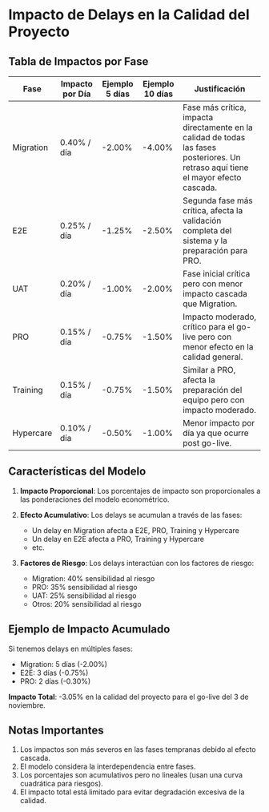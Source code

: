 # Impacto de Delays en la Calidad del Proyecto

## Tabla de Impactos por Fase

| Fase      | Impacto por Día | Ejemplo 5 días | Ejemplo 10 días | Justificación |
|-----------|----------------|----------------|-----------------|---------------|
| Migration | 0.40% / día    | -2.00%         | -4.00%         | Fase más crítica, impacta directamente en la calidad de todas las fases posteriores. Un retraso aquí tiene el mayor efecto cascada. |
| E2E       | 0.25% / día    | -1.25%         | -2.50%         | Segunda fase más crítica, afecta la validación completa del sistema y la preparación para PRO. |
| UAT       | 0.20% / día    | -1.00%         | -2.00%         | Fase inicial crítica pero con menor impacto cascada que Migration. |
| PRO       | 0.15% / día    | -0.75%         | -1.50%         | Impacto moderado, crítico para el go-live pero con menor efecto en la calidad general. |
| Training  | 0.15% / día    | -0.75%         | -1.50%         | Similar a PRO, afecta la preparación del equipo pero con impacto moderado. |
| Hypercare | 0.10% / día    | -0.50%         | -1.00%         | Menor impacto por día ya que ocurre post go-live. |

## Características del Modelo

1. **Impacto Proporcional**: Los porcentajes de impacto son proporcionales a las ponderaciones del modelo econométrico.

2. **Efecto Acumulativo**: Los delays se acumulan a través de las fases:
   - Un delay en Migration afecta a E2E, PRO, Training y Hypercare
   - Un delay en E2E afecta a PRO, Training y Hypercare
   - etc.

3. **Factores de Riesgo**: Los delays interactúan con los factores de riesgo:
   - Migration: 40% sensibilidad al riesgo
   - PRO: 35% sensibilidad al riesgo
   - UAT: 25% sensibilidad al riesgo
   - Otros: 20% sensibilidad al riesgo

## Ejemplo de Impacto Acumulado

Si tenemos delays en múltiples fases:
- Migration: 5 días (-2.00%)
- E2E: 3 días (-0.75%)
- PRO: 2 días (-0.30%)

**Impacto Total**: -3.05% en la calidad del proyecto para el go-live del 3 de noviembre.

## Notas Importantes

1. Los impactos son más severos en las fases tempranas debido al efecto cascada.
2. El modelo considera la interdependencia entre fases.
3. Los porcentajes son acumulativos pero no lineales (usan una curva cuadrática para riesgos).
4. El impacto total está limitado para evitar degradación excesiva de la calidad. 